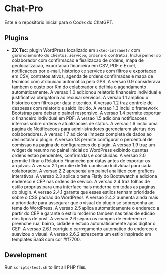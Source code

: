 # Chat-Pro

Este é o repositório inicial para o Codex do ChatGPT.

## Plugins

 - **ZX Tec**: plugin WordPress localizado em `zxtec-intranet/` com gerenciamento de clientes, servicos, ordens e contratos. Inclui painel do colaborador com confirmacao e finalizacao de ordens, mapa de geolocalizacao, exportacao financeira em CSV, PDF e Excel, notificacoes por e-mail, historico de servicos com filtros e exportacao em CSV, contratos ativos, agenda de ordens confirmadas e mapa de tecnicos com atribuicao automatica pelo GPS. A versao 0.9 considerava tambem o custo por Km do colaborador e definia o agendamento automaticamente. A versao 1.0 adicionou relatorio financeiro individual e justificativa obrigatoria ao recusar servicos. A versao 1.1 ampliou o historico com filtros por data e tecnico. A versao 1.2 traz controle de despesas com relatorio e saldo liquido. A versao 1.3 inclui o framework Bootstrap para deixar o painel responsivo. A versao 1.4 permite exportar o financeiro individual em PDF. A versao 1.5 adiciona notificacoes internas sobre ordens e atualizacoes de status. A versao 1.6 inclui uma pagina de Notificacoes para administradores gerenciarem alertas dos colaboradores.
 A versao 1.7 adiciona limpeza completa de dados ao desinstalar o plugin.
 A versao 1.8 permite configurar o percentual de comissao na pagina de configuracoes do plugin.
 A versao 1.9 traz um widget de resumo no painel inicial do WordPress exibindo quantas ordens estao pendentes, confirmadas e concluidas.
 A versao 2.0 permite filtrar o Relatorio Financeiro por datas antes de exportar os arquivos.
 A versao 2.1 permite definir comissao individual para cada colaborador.
 A versao 2.2 apresenta um painel analitico com graficos interativos.
A versao 2.3 aplica o tema Flatly do Bootswatch e adiciona endereco e CEP nas ordens de servico.
A versao 2.4 traz folhas de estilo proprias para uma interface mais moderna em todas as paginas do plugin.
A versao 2.4.1 garante que esses estilos tenham prioridade sobre o CSS padrao do WordPress.
A versao 2.4.2 aumenta ainda mais a prioridade para assegurar que o visual do plugin se sobreponha ao tema do WordPress.
A versao 2.5 aplica automaticamente o endereco a partir do CEP e garante o estilo moderno tambem nas telas de edicao dos tipos de post.
A versao 2.6 separa os campos de endereco e preenche rua, bairro, cidade e estado automaticamente apos digitar o CEP. A versao 2.6.1 corrigiu o carregamento automatico do endereco e suavizou o visual. A versao 2.6.2 acrescenta um estilo inspirado em templates SaaS com cor #ff7700.

## Development
Run `scripts/test.sh` to lint all PHP files.

